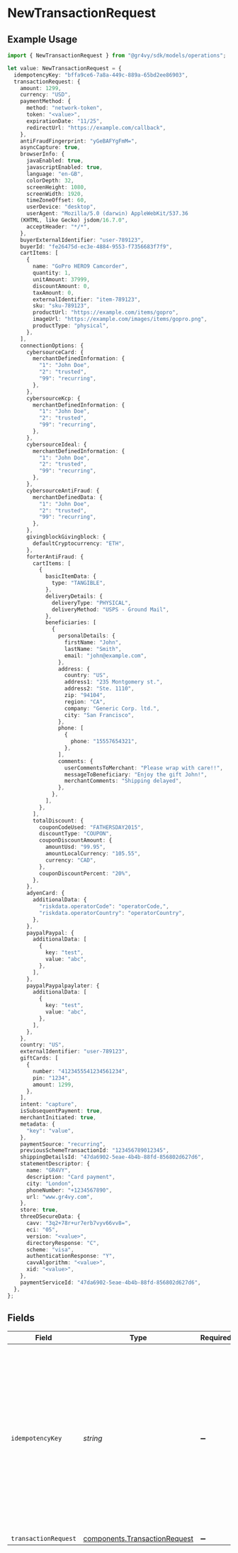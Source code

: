 # NewTransactionRequest

## Example Usage

```typescript
import { NewTransactionRequest } from "@gr4vy/sdk/models/operations";

let value: NewTransactionRequest = {
  idempotencyKey: "bffa9ce6-7a8a-449c-889a-65bd2ee86903",
  transactionRequest: {
    amount: 1299,
    currency: "USD",
    paymentMethod: {
      method: "network-token",
      token: "<value>",
      expirationDate: "11/25",
      redirectUrl: "https://example.com/callback",
    },
    antiFraudFingerprint: "yGeBAFYgFmM=",
    asyncCapture: true,
    browserInfo: {
      javaEnabled: true,
      javascriptEnabled: true,
      language: "en-GB",
      colorDepth: 32,
      screenHeight: 1080,
      screenWidth: 1920,
      timeZoneOffset: 60,
      userDevice: "desktop",
      userAgent: "Mozilla/5.0 (darwin) AppleWebKit/537.36
    (KHTML, like Gecko) jsdom/16.7.0",
      acceptHeader: "*/*",
    },
    buyerExternalIdentifier: "user-789123",
    buyerId: "fe26475d-ec3e-4884-9553-f7356683f7f9",
    cartItems: [
      {
        name: "GoPro HERO9 Camcorder",
        quantity: 1,
        unitAmount: 37999,
        discountAmount: 0,
        taxAmount: 0,
        externalIdentifier: "item-789123",
        sku: "sku-789123",
        productUrl: "https://example.com/items/gopro",
        imageUrl: "https://example.com/images/items/gopro.png",
        productType: "physical",
      },
    ],
    connectionOptions: {
      cybersourceCard: {
        merchantDefinedInformation: {
          "1": "John Doe",
          "2": "trusted",
          "99": "recurring",
        },
      },
      cybersourceKcp: {
        merchantDefinedInformation: {
          "1": "John Doe",
          "2": "trusted",
          "99": "recurring",
        },
      },
      cybersourceIdeal: {
        merchantDefinedInformation: {
          "1": "John Doe",
          "2": "trusted",
          "99": "recurring",
        },
      },
      cybersourceAntiFraud: {
        merchantDefinedData: {
          "1": "John Doe",
          "2": "trusted",
          "99": "recurring",
        },
      },
      givingblockGivingblock: {
        defaultCryptocurrency: "ETH",
      },
      forterAntiFraud: {
        cartItems: [
          {
            basicItemData: {
              type: "TANGIBLE",
            },
            deliveryDetails: {
              deliveryType: "PHYSICAL",
              deliveryMethod: "USPS - Ground Mail",
            },
            beneficiaries: [
              {
                personalDetails: {
                  firstName: "John",
                  lastName: "Smith",
                  email: "john@example.com",
                },
                address: {
                  country: "US",
                  address1: "235 Montgomery st.",
                  address2: "Ste. 1110",
                  zip: "94104",
                  region: "CA",
                  company: "Generic Corp. ltd.",
                  city: "San Francisco",
                },
                phone: [
                  {
                    phone: "15557654321",
                  },
                ],
                comments: {
                  userCommentsToMerchant: "Please wrap with care!!",
                  messageToBeneficiary: "Enjoy the gift John!",
                  merchantComments: "Shipping delayed",
                },
              },
            ],
          },
        ],
        totalDiscount: {
          couponCodeUsed: "FATHERSDAY2015",
          discountType: "COUPON",
          couponDiscountAmount: {
            amountUsd: "99.95",
            amountLocalCurrency: "105.55",
            currency: "CAD",
          },
          couponDiscountPercent: "20%",
        },
      },
      adyenCard: {
        additionalData: {
          "riskdata.operatorCode": "operatorCode,",
          "riskdata.operatorCountry": "operatorCountry",
        },
      },
      paypalPaypal: {
        additionalData: [
          {
            key: "test",
            value: "abc",
          },
        ],
      },
      paypalPaypalpaylater: {
        additionalData: [
          {
            key: "test",
            value: "abc",
          },
        ],
      },
    },
    country: "US",
    externalIdentifier: "user-789123",
    giftCards: [
      {
        number: "4123455541234561234",
        pin: "1234",
        amount: 1299,
      },
    ],
    intent: "capture",
    isSubsequentPayment: true,
    merchantInitiated: true,
    metadata: {
      "key": "value",
    },
    paymentSource: "recurring",
    previousSchemeTransactionId: "123456789012345",
    shippingDetailsId: "47da6902-5eae-4b4b-88fd-856802d627d6",
    statementDescriptor: {
      name: "GR4VY",
      description: "Card payment",
      city: "London",
      phoneNumber: "+1234567890",
      url: "www.gr4vy.com",
    },
    store: true,
    threeDSecureData: {
      cavv: "3q2+78r+ur7erb7vyv66vv8=",
      eci: "05",
      version: "<value>",
      directoryResponse: "C",
      scheme: "visa",
      authenticationResponse: "Y",
      cavvAlgorithm: "<value>",
      xid: "<value>",
    },
    paymentServiceId: "47da6902-5eae-4b4b-88fd-856802d627d6",
  },
};
```

## Fields

| Field                                                                                                                                                                                                 | Type                                                                                                                                                                                                  | Required                                                                                                                                                                                              | Description                                                                                                                                                                                           | Example                                                                                                                                                                                               |
| ----------------------------------------------------------------------------------------------------------------------------------------------------------------------------------------------------- | ----------------------------------------------------------------------------------------------------------------------------------------------------------------------------------------------------- | ----------------------------------------------------------------------------------------------------------------------------------------------------------------------------------------------------- | ----------------------------------------------------------------------------------------------------------------------------------------------------------------------------------------------------- | ----------------------------------------------------------------------------------------------------------------------------------------------------------------------------------------------------- |
| `idempotencyKey`                                                                                                                                                                                      | *string*                                                                                                                                                                                              | :heavy_minus_sign:                                                                                                                                                                                    | A unique key that identifies this request. Providing this header will make<br/>this an idempotent request. We recommend using V4 UUIDs, or another random<br/>string with enough entropy to avoid collisions. | bffa9ce6-7a8a-449c-889a-65bd2ee86903                                                                                                                                                                  |
| `transactionRequest`                                                                                                                                                                                  | [components.TransactionRequest](../../models/components/transactionrequest.md)                                                                                                                        | :heavy_minus_sign:                                                                                                                                                                                    | N/A                                                                                                                                                                                                   |                                                                                                                                                                                                       |